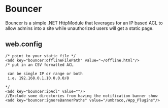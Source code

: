 Bouncer
=======

Bouncer is a simple .NET HttpModule that leverages for an IP based ACL to allow admins into a site while unauthorized users will get a static page.

## web.config ##
    /* point to your static file */
    <add key="bouncer:offlineFilePath" value="~/offline.html"/>
    /* put in an CSV formatted ACL
    
     can be single IP or range or both
     i.e. 192.168.0.1,10.0.0.0/8
    
    */
    <add key="bouncer:ipAcl" value=""/>
    //Exclude some directories from having the notification banner show
    <add key="bouncer:ignoreBannerPaths" value="/umbraco,/App_Plugins"/>
